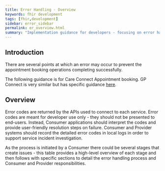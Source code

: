 ```yaml
---
title: Error Handling - Overview
keywords: fhir development
tags: [fhir,development]
sidebar: error_sidebar
permalink: er_overview.html
summary: "Implementation guidance for developers - focusing on error handling"
---
```


## Introduction

There are several points at which an error may occur to prevent the appointment booking operations completing successfully.

The following guidance is for Care Connect Appointment booking.  GP Connect is very similar but has specific guidance <a href="https://nhsconnect.github.io/gpconnect/development_fhir_error_handling_guidance.html" target="_blank">here</a>.

## Overview

Error codes are returned by the APIs used to connect to each service.  Error codes are meant for developer use only - they should not be presented to end-users.  Instead, Consumer applications should interpret the codes and provide user-friendly resolution steps on failure.  Consumer and Provider systems should record the detailed error codes in local logs in order to support service incident investigation.

As the process is initiated by a Consumer there could be several stages that create issues - this table provides a high-level overview of each stage and then follows with specific sections to detail the error handling process and Consumer and Provider responsibilities.
